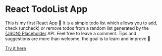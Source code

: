 # React TodoList App

This is my first React App :tada:
It is a simple todo list which allows you to add, check (uncheck) or remove todos from a random list generated by the [{JSON} Placeholder](https://jsonplaceholder.typicode.com/) API.
Feel free to leave a comment.
Tips and suggestions are more than welcome, the goal is to learn and improve :rocket:

[Try it here](https://epictete.github.io/react-todo/)